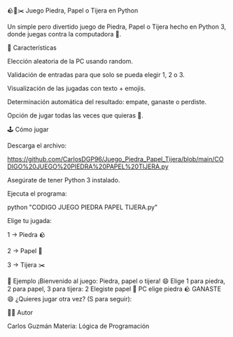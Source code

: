 🪨📄✂️ Juego Piedra, Papel o Tijera en Python

Un simple pero divertido juego de Piedra, Papel o Tijera hecho en Python 3, donde juegas contra la computadora 🤖.

🎯 Características

Elección aleatoria de la PC usando random.

Validación de entradas para que solo se pueda elegir 1, 2 o 3.

Visualización de las jugadas con texto + emojis.

Determinación automática del resultado: empate, ganaste o perdiste.

Opción de jugar todas las veces que quieras 🔁.

🕹️ Cómo jugar

Descarga el archivo:

https://github.com/CarlosDGP96/Juego_Piedra_Papel_Tijera/blob/main/CODIGO%20JUEGO%20PIEDRA%20PAPEL%20TIJERA.py


Asegúrate de tener Python 3 instalado.

Ejecuta el programa:

python "CODIGO JUEGO PIEDRA PAPEL TIJERA.py"


Elige tu jugada:

1 → Piedra 🪨

2 → Papel 📄

3 → Tijera ✂️

📸 Ejemplo
¡Bienvenido al juego: Piedra, papel o tijera! 😄
Elige 1 para piedra, 2 para papel, 3 para tijera: 2
Elegiste papel 📄
PC elige piedra 🪨
GANASTE 😄
¿Quieres jugar otra vez? (S para seguir):

👨‍💻 Autor

Carlos Guzmán
Materia: Lógica de Programación

